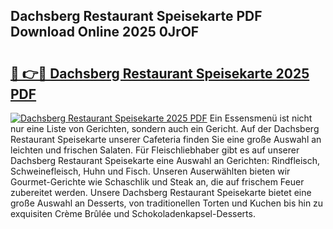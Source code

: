 ## Dachsberg Restaurant Speisekarte PDF Download Online 2025 0JrOF

# <h2><a href="http://gc8aphh.nevu.top/?p=Dachsberg+Restaurant+Speisekarte">🔗 👉🔴 Dachsberg Restaurant Speisekarte 2025 PDF</a></h2>

[![Dachsberg Restaurant Speisekarte 2025 PDF](https://i.imgur.com/dBaPXMq.png)](http://gc8aphh.nevu.top/?p=Dachsberg+Restaurant+Speisekarte)
Ein Essensmenü ist nicht nur eine Liste von Gerichten, sondern auch ein Gericht. Auf der Dachsberg Restaurant Speisekarte unserer Cafeteria finden Sie eine große Auswahl an leichten und frischen Salaten. Für Fleischliebhaber gibt es auf unserer Dachsberg Restaurant Speisekarte eine Auswahl an Gerichten: Rindfleisch, Schweinefleisch, Huhn und Fisch. Unseren Auserwählten bieten wir Gourmet-Gerichte wie Schaschlik und Steak an, die auf frischem Feuer zubereitet werden. Unsere Dachsberg Restaurant Speisekarte bietet eine große Auswahl an Desserts, von traditionellen Torten und Kuchen bis hin zu exquisiten Crème Brûlée und Schokoladenkapsel-Desserts.
